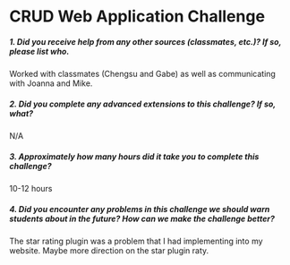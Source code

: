# CRUD Web Application Challenge

##### 1. Did you receive help from any other sources (classmates, etc.)? If so, please list who.

Worked with classmates (Chengsu and Gabe) as well as communicating with Joanna and Mike.

##### 2. Did you complete any advanced extensions to this challenge? If so, what?

N/A

##### 3. Approximately how many hours did it take you to complete this challenge?

10-12 hours

##### 4. Did you encounter any problems in this challenge we should warn students about in the future? How can we make the challenge better?
 
The star rating plugin was a problem that I had implementing into my website. Maybe more direction on the star plugin raty.
